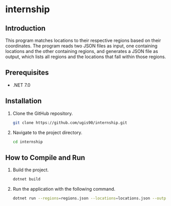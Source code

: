 # internship

## Introduction
This program matches locations to their respective regions based on their coordinates. The program reads two JSON files as input, one containing locations and the other containing regions, and generates a JSON file as output, which lists all regions and the locations that fall within those regions.

## Prerequisites
- .NET 7.0

## Installation
1. Clone the GitHub repository.
    ```bash
    git clone https://github.com/ugis90/internship.git
    ```
2. Navigate to the project directory.
    ```bash
    cd internship
    ```

## How to Compile and Run
1. Build the project.
    ```bash
    dotnet build
    ```
2. Run the application with the following command.
    ```bash
    dotnet run --regions=regions.json --locations=locations.json --output=results.json
    ```
